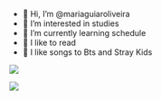 - 👋 Hi, I’m @mariaguiaroliveira
- 👀 I’m interested in studies
- 🌱 I’m currently learning schedule
- 💞️ I like to read
- 💜 I like songs to Bts and Stray Kids

![](https://media.tenor.com/YTDyK4CsJ6MAAAAe/stray-kids.png)


![](https://img.wattpad.com/32dca3023c7adfc0cc2da3e996235dc1bceb2ffd/68747470733a2f2f73332e616d617a6f6e6177732e636f6d2f776174747061642d6d656469612d736572766963652f53746f7279496d6167652f4c43336e464273416a4c646636413d3d2d3530343431303933372e313466653363663730353463623566343633333634323530303230312e676966)
<!---
mariaguiaroliveira/mariaguiaroliveira is a ✨ special ✨ repository because its `README.md` (this file) appears on your GitHub profile.
You can click the Preview link to take a look at your changes.
--->
